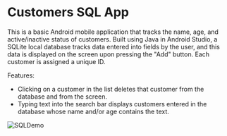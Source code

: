 # Customers SQL App

This is a basic Android mobile application that tracks the name, age, and active/inactive status of customers. Built using Java in Android Studio, a SQLite local database tracks data entered into fields by the user, and this data is displayed on the screen upon pressing the "Add" button. Each customer is assigned a unique ID. 

Features: 
- Clicking on a customer in the list deletes that customer from the database and from the screen. 
- Typing text into the search bar displays customers entered in the database whose name and/or age contains the text. 

![SQLDemo](https://user-images.githubusercontent.com/57027672/192425723-e89f4b12-0e88-4f05-9f98-d35332aca297.gif)
